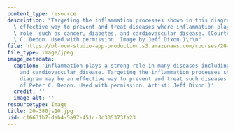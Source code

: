 ```yaml
---
content_type: resource
description: "Targeting the inflammation processes shown in this diagram may be an\
  \ effective way to prevent and treat diseases where inflammation plays a strong\
  \ role, such as cancer, diabetes, and cardiovascular disease. (Courtesy of Peter\
  \ C. Dedon. Used with permission. Image by Jeff Dixon.)\r\n"
file: https://ol-ocw-studio-app-production.s3.amazonaws.com/courses/20-380j-biological-engineering-design-spring-2010/c16631b7dab45a97451c3c335373fa23_20-380js10.jpg
file_type: image/jpeg
image_metadata:
  caption: 'Inflammation plays a strong role in many diseases including cancer, diabetes
    and cardiovascular disease. Targeting the inflammation processes shown in this
    diagram may be an effective way to prevent and treat such diseases. (Image courtesy
    of Peter C. Dedon. Used with permission. Artist: Jeff Dixon.)'
  credit: ''
  image-alt: ''
resourcetype: Image
title: 20-380js10.jpg
uid: c16631b7-dab4-5a97-451c-3c335373fa23
---
```


